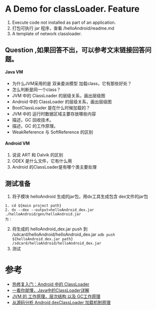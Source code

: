 # A Demo for classLoader. Feature
1. Execute code not installed as part of an application.
2. 打包可执行 jar 程序，查看 /helloAndroid/readme.md
3. A template of network classloader.

## Question ,如果回答不出，可以参考文末链接回答问题。
#### Java VM
- 为什么JVM采用的是 双亲委派模型 加载class，它有那些好处？
- 怎么判断是同一个class？
- JVM 中的 ClassLoader 的层级关系，画出层级图
- Android 中的 ClassLoader 的层级关系，画出层级图
- BootClassLoader 是在什么时候加载的？
- JVM 中的 运行时数据区域主要存放哪些内容
- 描述，GC 回收技术。
- 描述，GC 的工作原理。
- WeakReference 与 SoftReference 的区别

#### Android VM
1. 说说 ART 和 Dalvik 的区别
2. ODEX 是什么文件，它有什么用
3. Android 的ClassLoader是有哪个类主要处理

## 测试准备
1. 将子模块 helloAndroid 生成的jar包，用dx工具生成包含 dex文件的jar包
```
1. cd ${main project path}
2. dx --dex --output=helloAndroid_dex.jar ./helloAndroid/gen/helloAndroid.jar 
为： 
```
2. 将生成的 helloAndroid_dex.jar push 到 /sdcard/helloAndroid/helloAndroid_dex.jar
`adb push ${helloAndroid_dex.jar path} /sdcard/helloAndroid/helloAndroid_dex.jar`
3. 测试

# 参考
- [热修复入门：Android 中的 ClassLoader](https://jaeger.itscoder.com/android/2016/08/27/android-classloader.html)
- [一看你就懂，Java中的ClassLoader详解](https://mp.weixin.qq.com/s?__biz=MzA5MzI3NjE2MA==&mid=2650238826&idx=1&sn=294d91d9a190ea56822696994f8a04b0&chksm=88639e05bf1417137f364037bb35a8fcc120679c92b924cfabffa7011199d8ac8bba69a25194&scene=38#wechat_redirect)
- [JVM 的 工作原理，层次结构 以及 GC工作原理](https://segmentfault.com/a/1190000002579346)
- [从源码分析 Android dexClassLoader 加载机制原理](https://blog.csdn.net/nanzhiwen666/article/details/50515895)